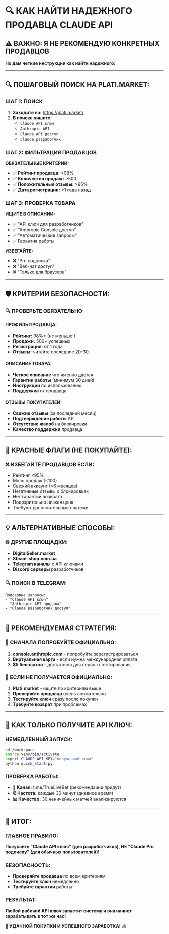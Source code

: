 # 🔍 КАК НАЙТИ НАДЕЖНОГО ПРОДАВЦА CLAUDE API

## ⚠️ **ВАЖНО: Я НЕ РЕКОМЕНДУЮ КОНКРЕТНЫХ ПРОДАВЦОВ**

**Но дам четкие инструкции как найти надежного:**

---

## 🔍 **ПОШАГОВЫЙ ПОИСК НА PLATI.MARKET:**

### **ШАГ 1: ПОИСК**
1. **Заходите на:** https://plati.market/
2. **В поиске пишите:**
   - `Claude API ключ`
   - `Anthropic API`
   - `Claude API доступ`
   - `Claude разработчик`

### **ШАГ 2: ФИЛЬТРАЦИЯ ПРОДАВЦОВ**
**ОБЯЗАТЕЛЬНЫЕ КРИТЕРИИ:**
- ✅ **Рейтинг продавца:** >98%
- ✅ **Количество продаж:** >500
- ✅ **Положительные отзывы:** >95%
- ✅ **Дата регистрации:** >1 года назад

### **ШАГ 3: ПРОВЕРКА ТОВАРА**
**ИЩИТЕ В ОПИСАНИИ:**
- ✅ "API ключ для разработчиков"
- ✅ "Anthropic Console доступ"
- ✅ "Автоматические запросы"
- ✅ Гарантия работы

**ИЗБЕГАЙТЕ:**
- ❌ "Pro подписка"
- ❌ "Веб-чат доступ"
- ❌ "Только для браузера"

---

## 🛡️ **КРИТЕРИИ БЕЗОПАСНОСТИ:**

### **🔍 ПРОВЕРЬТЕ ОБЯЗАТЕЛЬНО:**

#### **ПРОФИЛЬ ПРОДАВЦА:**
- **Рейтинг:** 98%+ (не меньше!)
- **Продажи:** 500+ успешных
- **Регистрация:** от 1 года
- **Отзывы:** читайте последние 20-30

#### **ОПИСАНИЕ ТОВАРА:**
- **Четкое описание** что именно дается
- **Гарантии работы** (минимум 30 дней)
- **Инструкции** по использованию
- **Поддержка** от продавца

#### **ОТЗЫВЫ ПОКУПАТЕЛЕЙ:**
- **Свежие отзывы** (за последний месяц)
- **Подтверждение работы** API
- **Отсутствие жалоб** на блокировки
- **Качество поддержки** продавца

---

## 🚨 **КРАСНЫЕ ФЛАГИ (НЕ ПОКУПАЙТЕ):**

### **❌ ИЗБЕГАЙТЕ ПРОДАВЦОВ ЕСЛИ:**
- Рейтинг <95%
- Мало продаж (<100)
- Свежий аккаунт (<6 месяцев)
- Негативные отзывы о блокировках
- Нет гарантий возврата
- Подозрительно низкая цена
- Требуют дополнительные платежи

---

## 💡 **АЛЬТЕРНАТИВНЫЕ СПОСОБЫ:**

### **🌐 ДРУГИЕ ПЛОЩАДКИ:**
- **DigitalSeller.market**
- **Steam-shop.com.ua** 
- **Telegram каналы** с API ключами
- **Discord серверы** разработчиков

### **🔍 ПОИСК В TELEGRAM:**
```
Поисковые запросы:
- "Claude API ключ"
- "Anthropic API продажа"
- "Claude разработчик доступ"
```

---

## 🎯 **РЕКОМЕНДУЕМАЯ СТРАТЕГИЯ:**

### **🥇 СНАЧАЛА ПОПРОБУЙТЕ ОФИЦИАЛЬНО:**
1. **console.anthropic.com** - попробуйте зарегистрироваться
2. **Виртуальная карта** - если нужна международная оплата
3. **$5 бесплатно** - достаточно для первого тестирования

### **🥈 ЕСЛИ НЕ ПОЛУЧАЕТСЯ ОФИЦИАЛЬНО:**
1. **Plati.market** - ищите по критериям выше
2. **Проверяйте продавца** очень внимательно
3. **Тестируйте ключ** сразу после покупки
4. **Требуйте возврат** при проблемах

---

## 🚀 **КАК ТОЛЬКО ПОЛУЧИТЕ API КЛЮЧ:**

### **НЕМЕДЛЕННЫЙ ЗАПУСК:**
```bash
cd /workspace
source venv/bin/activate
export CLAUDE_API_KEY="полученный_ключ"
python quick_start.py
```

### **ПРОВЕРКА РАБОТЫ:**
- **📱 Канал:** t.me/TrueLiveBet (рекомендации придут)
- **⏰ Частота:** каждые 30 минут (дневное время)
- **📊 Качество:** 30 неничейных матчей анализируются

---

## 🎯 **ИТОГ:**

### **ГЛАВНОЕ ПРАВИЛО:**
**Покупайте "Claude API ключ" (для разработчиков), НЕ "Claude Pro подписку" (для обычных пользователей)!**

### **БЕЗОПАСНОСТЬ:**
- **Проверяйте продавца** по всем критериям
- **Тестируйте ключ** немедленно
- **Требуйте гарантии** работы

### **РЕЗУЛЬТАТ:**
**Любой рабочий API ключ запустит систему и она начнет зарабатывать в тот же час!**

**🔑 УДАЧНОЙ ПОКУПКИ И УСПЕШНОГО ЗАРАБОТКА!** 💰